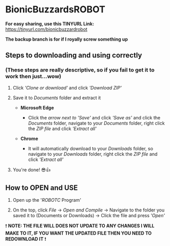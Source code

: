 # BionicBuzzardsROBOT
**For easy sharing, use this TINYURL Link:** https://tinyurl.com/bionicbuzzardrobot

**The backup branch is for if I royally screw something up**

## Steps to downloading and using correctly
### (These steps are really descriptive, so if you fail to get it to work then just...wow)
   1. Click *'Clone or download'* and click *'Download ZIP'*
   
   2. Save it to *Documents* folder and extract it
   
      - **Microsoft Edge**
        - Click the *arrow next to 'Save'* and click *'Save as'* and click the *Documents* folder, navigate to your *Documents* folder, right click the *ZIP file* and click *'Extract all'*
        
      - **Chrome**
        - It will automatically download to your *Downloads* folder, so navigate to your *Downloads* folder, right click the *ZIP file* and click *'Extract all'*

   3. You're done! :sunglasses::thumbsup:


## How to OPEN and USE
   1. Open up the '*ROBOTC* Program'
   
   2. On the top, click *File* -> *Open and Compile* -> Navigate to the folder you saved it to (Documents or Downloads) -> Click the file and press *'Open'*


:exclamation: **NOTE: THE FILE WILL DOES NOT UPDATE TO ANY CHANGES I WILL MAKE TO IT, IF YOU WANT THE UPDATED FILE THEN YOU NEED TO REDOWNLOAD IT** :exclamation:
